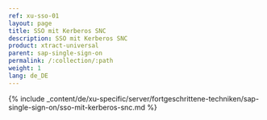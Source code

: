 ```yaml
---
ref: xu-sso-01
layout: page
title: SSO mit Kerberos SNC
description: SSO mit Kerberos SNC
product: xtract-universal
parent: sap-single-sign-on
permalink: /:collection/:path
weight: 1
lang: de_DE
---
```

{% include _content/de/xu-specific/server/fortgeschrittene-techniken/sap-single-sign-on/sso-mit-kerberos-snc.md %}



